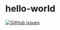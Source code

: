 # hello-world
[![GitHub issues](https://img.shields.io/github/issues/ydaigo/hello-world.svg)](https://github.com/ydaigo/hello-world/issues)
